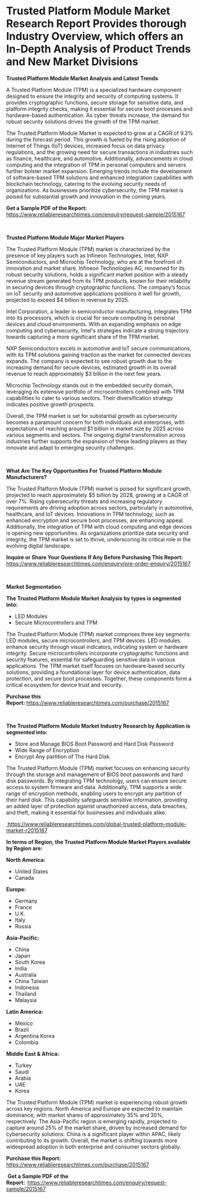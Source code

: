 <p><h1>Trusted Platform Module Market Research Report Provides thorough Industry Overview, which offers an In-Depth Analysis of Product Trends and New Market Divisions</h1></p><p><strong>Trusted Platform Module Market Analysis and Latest Trends</strong></p>
<p><p>A Trusted Platform Module (TPM) is a specialized hardware component designed to ensure the integrity and security of computing systems. It provides cryptographic functions, secure storage for sensitive data, and platform integrity checks, making it essential for secure boot processes and hardware-based authentication. As cyber threats increase, the demand for robust security solutions drives the growth of the TPM market. </p><p>The Trusted Platform Module Market is expected to grow at a CAGR of 9.3% during the forecast period. This growth is fueled by the rising adoption of Internet of Things (IoT) devices, increased focus on data privacy regulations, and the growing need for secure transactions in industries such as finance, healthcare, and automotive. Additionally, advancements in cloud computing and the integration of TPM in personal computers and servers further bolster market expansion. Emerging trends include the development of software-based TPM solutions and enhanced integration capabilities with blockchain technology, catering to the evolving security needs of organizations. As businesses prioritize cybersecurity, the TPM market is poised for substantial growth and innovation in the coming years.</p></p>
<p><strong>Get a Sample PDF of the Report:&nbsp;</strong> <a href="https://www.reliableresearchtimes.com/enquiry/request-sample/2015167?utm_campaign=2205&utm_medium=2&utm_source=Github&utm_content=ia&utm_term=15042025&utm_id=trusted-platform-module">https://www.reliableresearchtimes.com/enquiry/request-sample/2015167</a></p>
<p>&nbsp;</p>
<p><strong>Trusted Platform Module Major Market Players</strong></p>
<p><p>The Trusted Platform Module (TPM) market is characterized by the presence of key players such as Infineon Technologies, Intel, NXP Semiconductors, and Microchip Technology, who are at the forefront of innovation and market share. Infineon Technologies AG, renowned for its robust security solutions, holds a significant market position with a steady revenue stream generated from its TPM products, known for their reliability in securing devices through cryptographic functions. The company’s focus on IoT security and automotive applications positions it well for growth, projected to exceed $4 billion in revenue by 2025.</p><p>Intel Corporation, a leader in semiconductor manufacturing, integrates TPM into its processors, which is crucial for secure computing in personal devices and cloud environments. With an expanding emphasis on edge computing and cybersecurity, Intel's strategies indicate a strong trajectory towards capturing a more significant share of the TPM market.</p><p>NXP Semiconductors excels in automotive and IoT secure communications, with its TPM solutions gaining traction as the market for connected devices expands. The company is expected to see robust growth due to the increasing demand for secure devices, estimated growth in its overall revenue to reach approximately $3 billion in the next few years.</p><p>Microchip Technology stands out in the embedded security domain, leveraging its extensive portfolio of microcontrollers combined with TPM capabilities to cater to various sectors. Their diversification strategy indicates positive growth prospects.</p><p>Overall, the TPM market is set for substantial growth as cybersecurity becomes a paramount concern for both individuals and enterprises, with expectations of reaching around $1 billion in market size by 2025 across various segments and sectors. The ongoing digital transformation across industries further supports the expansion of these leading players as they innovate and adapt to emerging security challenges.</p></p>
<p>&nbsp;</p>
<p><strong>What Are The Key Opportunities For Trusted Platform Module Manufacturers?</strong></p>
<p><p>The Trusted Platform Module (TPM) market is poised for significant growth, projected to reach approximately $5 billion by 2028, growing at a CAGR of over 7%. Rising cybersecurity threats and increasing regulatory requirements are driving adoption across sectors, particularly in automotive, healthcare, and IoT devices. Innovations in TPM technology, such as enhanced encryption and secure boot processes, are enhancing appeal. Additionally, the integration of TPM with cloud computing and edge devices is opening new opportunities. As organizations prioritize data security and integrity, the TPM market is set to thrive, underscoring its critical role in the evolving digital landscape.</p></p>
<p><strong>Inquire or Share Your Questions If Any Before Purchasing This Report:</strong> <a href="https://www.reliableresearchtimes.com/enquiry/pre-order-enquiry/2015167?utm_campaign=2205&utm_medium=2&utm_source=Github&utm_content=ia&utm_term=15042025&utm_id=trusted-platform-module">https://www.reliableresearchtimes.com/enquiry/pre-order-enquiry/2015167</a></p>
<p>&nbsp;</p>
<p><strong>Market Segmentation</strong></p>
<p><strong>The Trusted Platform Module Market Analysis by types is segmented into:</strong></p>
<p><ul><li>LED Modules</li><li>Secure Microcontrollers and TPM</li></ul></p>
<p><p>The Trusted Platform Module (TPM) market comprises three key segments: LED modules, secure microcontrollers, and TPM devices. LED modules enhance security through visual indicators, indicating system or hardware integrity. Secure microcontrollers incorporate cryptographic functions and security features, essential for safeguarding sensitive data in various applications. The TPM market itself focuses on hardware-based security solutions, providing a foundational layer for device authentication, data protection, and secure boot processes. Together, these components form a critical ecosystem for device trust and security.</p></p>
<p><strong>Purchase this Report:&nbsp;</strong><a href="https://www.reliableresearchtimes.com/purchase/2015167?utm_campaign=2205&utm_medium=2&utm_source=Github&utm_content=ia&utm_term=15042025&utm_id=trusted-platform-module">https://www.reliableresearchtimes.com/purchase/2015167</a></p>
<p>&nbsp;</p>
<p><strong>The Trusted Platform Module Market Industry Research by Application is segmented into:</strong></p>
<p><ul><li>Store and Manage BIOS Boot Password and Hard Disk Password</li><li>Wide Range of Encryption</li><li>Encrypt Any partition of The Hard Disk</li></ul></p>
<p><p>The Trusted Platform Module (TPM) market focuses on enhancing security through the storage and management of BIOS boot passwords and hard disk passwords. By integrating TPM technology, users can ensure secure access to system firmware and data. Additionally, TPM supports a wide range of encryption methods, enabling users to encrypt any partition of their hard disk. This capability safeguards sensitive information, providing an added layer of protection against unauthorized access, data breaches, and theft, making it essential for businesses and individuals alike.</p></p>
<p><a href="https://www.reliableresearchtimes.com/global-trusted-platform-module-market-r2015167?utm_campaign=2205&utm_medium=2&utm_source=Github&utm_content=ia&utm_term=15042025&utm_id=trusted-platform-module">&nbsp;https://www.reliableresearchtimes.com/global-trusted-platform-module-market-r2015167</a></p>
<p><strong>In terms of Region, the Trusted Platform Module Market Players available by Region are:</strong></p>
<p>
    <p> <strong> North America: </strong>
        <ul>
            <li>United States</li>
            <li>Canada</li>
        </ul>
        </p> 
    <p> <strong> Europe: </strong>
        <ul>
            <li>Germany</li>
            <li>France</li>
            <li>U.K.</li>
            <li>Italy</li>
            <li>Russia</li>
        </ul>
        </p> 
    <p> <strong> Asia-Pacific: </strong>
        <ul>
            <li>China</li>
            <li>Japan</li>
            <li>South Korea</li>
            <li>India</li>
            <li>Australia</li>
            <li>China Taiwan</li>
            <li>Indonesia</li>
            <li>Thailand</li>
            <li>Malaysia</li>
        </ul>
        </p> 
    <p> <strong> Latin America: </strong>
        <ul>
            <li>Mexico</li>
            <li>Brazil</li>
            <li>Argentina Korea</li>
            <li>Colombia</li>
        </ul>
        </p> 
    <p> <strong> Middle East & Africa: </strong>
        <ul>
            <li>Turkey</li>
            <li>Saudi</li>
            <li>Arabia</li>
            <li>UAE</li>
            <li>Korea</li>
        </ul>
    </p>
    </p>
<p><p>The Trusted Platform Module (TPM) market is experiencing robust growth across key regions. North America and Europe are expected to maintain dominance, with market shares of approximately 35% and 30%, respectively. The Asia-Pacific region is emerging rapidly, projected to capture around 25% of the market share, driven by increased demand for cybersecurity solutions. China is a significant player within APAC, likely contributing to its growth. Overall, the market is shifting towards more widespread adoption in both enterprise and consumer sectors globally.</p></p>
<p><strong>Purchase this Report: </strong><a href="https://www.reliableresearchtimes.com/purchase/2015167?utm_campaign=2205&utm_medium=2&utm_source=Github&utm_content=ia&utm_term=15042025&utm_id=trusted-platform-module">https://www.reliableresearchtimes.com/purchase/2015167</a></p>
<p>&nbsp;<strong>Get a Sample PDF of the Report:&nbsp;&nbsp;</strong><a href="https://www.reliableresearchtimes.com/enquiry/request-sample/2015167?utm_campaign=2205&utm_medium=2&utm_source=Github&utm_content=ia&utm_term=15042025&utm_id=trusted-platform-module">https://www.reliableresearchtimes.com/enquiry/request-sample/2015167</a></p>
<p><strong></strong></p>
<p><p></p><p></p><p></p></p>